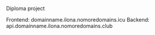 Diploma project

Frontend: domainname.ilona.nomoredomains.icu
Backend: api.domainname.ilona.nomoredomains.club
